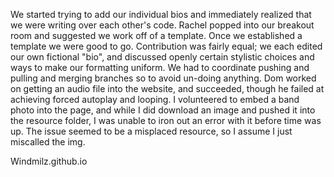 We started trying to add our individual bios and immediately realized that
we were writing over each other's code.
Rachel popped into our breakout room and suggested we work off of a template.
Once we established a template we were good to go.
Contribution was fairly equal; we each edited our own fictional "bio", and
discussed openly certain stylistic choices and ways to make our formatting
uniform. We had to coordinate pushing and pulling and merging branches so to
avoid un-doing anything.
Dom worked on getting an audio file into the website, and succeeded, though
he failed at achieving forced autoplay and looping.
I volunteered to embed a band photo into the page, and while I did download
an image and pushed it into the resource folder, I was unable to iron out
an error with it before time was up. The issue seemed to be a misplaced
resource, so I assume I just miscalled the img.



Windmilz.github.io
